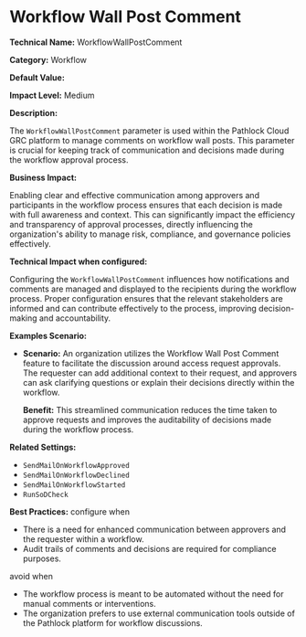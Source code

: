 # Workflow Wall Post Comment

**Technical Name:** WorkflowWallPostComment

**Category:** Workflow

**Default Value:**

**Impact Level:** Medium

**Description:**

The `WorkflowWallPostComment` parameter is used within the Pathlock Cloud GRC platform to manage comments on workflow wall posts. This parameter is crucial for keeping track of communication and decisions made during the workflow approval process. 

**Business Impact:**

Enabling clear and effective communication among approvers and participants in the workflow process ensures that each decision is made with full awareness and context. This can significantly impact the efficiency and transparency of approval processes, directly influencing the organization's ability to manage risk, compliance, and governance policies effectively.

**Technical Impact when configured:**

Configuring the `WorkflowWallPostComment` influences how notifications and comments are managed and displayed to the recipients during the workflow process. Proper configuration ensures that the relevant stakeholders are informed and can contribute effectively to the process, improving decision-making and accountability.

**Examples Scenario:**

- **Scenario:** An organization utilizes the Workflow Wall Post Comment feature to facilitate the discussion around access request approvals. The requester can add additional context to their request, and approvers can ask clarifying questions or explain their decisions directly within the workflow.
  
  **Benefit:** This streamlined communication reduces the time taken to approve requests and improves the auditability of decisions made during the workflow process.

**Related Settings:**

- `SendMailOnWorkflowApproved`
- `SendMailOnWorkflowDeclined`
- `SendMailOnWorkflowStarted`
- `RunSoDCheck`

**Best Practices:** configure when

- There is a need for enhanced communication between approvers and the requester within a workflow.
- Audit trails of comments and decisions are required for compliance purposes.

avoid when

- The workflow process is meant to be automated without the need for manual comments or interventions.
- The organization prefers to use external communication tools outside of the Pathlock platform for workflow discussions.